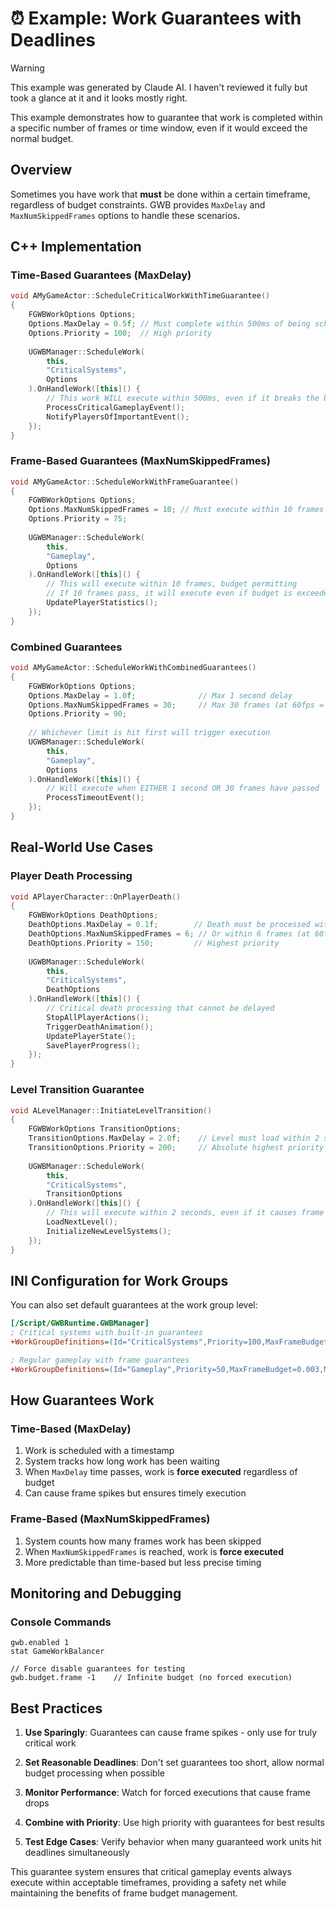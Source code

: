 # ⏰ Example: Work Guarantees with Deadlines

> [!WARNING]
> This example was generated by Claude AI. I haven't reviewed it fully but took a glance at it and it looks mostly right.

This example demonstrates how to guarantee that work is completed within a specific number of frames or time window, even if it would exceed the normal budget.

## Overview

Sometimes you have work that **must** be done within a certain timeframe, regardless of budget constraints. GWB provides `MaxDelay` and `MaxNumSkippedFrames` options to handle these scenarios.

## C++ Implementation

### Time-Based Guarantees (MaxDelay)

```cpp
void AMyGameActor::ScheduleCriticalWorkWithTimeGuarantee()
{
    FGWBWorkOptions Options;
    Options.MaxDelay = 0.5f; // Must complete within 500ms of being scheduled
    Options.Priority = 100;  // High priority
    
    UGWBManager::ScheduleWork(
        this,
        "CriticalSystems",
        Options
    ).OnHandleWork([this]() {
        // This work WILL execute within 500ms, even if it breaks the budget
        ProcessCriticalGameplayEvent();
        NotifyPlayersOfImportantEvent();
    });
}
```

### Frame-Based Guarantees (MaxNumSkippedFrames)

```cpp
void AMyGameActor::ScheduleWorkWithFrameGuarantee()
{
    FGWBWorkOptions Options;
    Options.MaxNumSkippedFrames = 10; // Must execute within 10 frames
    Options.Priority = 75;
    
    UGWBManager::ScheduleWork(
        this,
        "Gameplay", 
        Options
    ).OnHandleWork([this]() {
        // This will execute within 10 frames, budget permitting
        // If 10 frames pass, it will execute even if budget is exceeded
        UpdatePlayerStatistics();
    });
}
```

### Combined Guarantees

```cpp
void AMyGameActor::ScheduleWorkWithCombinedGuarantees()
{
    FGWBWorkOptions Options;
    Options.MaxDelay = 1.0f;              // Max 1 second delay
    Options.MaxNumSkippedFrames = 30;     // Max 30 frames (at 60fps = 500ms)
    Options.Priority = 90;
    
    // Whichever limit is hit first will trigger execution
    UGWBManager::ScheduleWork(
        this,
        "Gameplay",
        Options  
    ).OnHandleWork([this]() {
        // Will execute when EITHER 1 second OR 30 frames have passed
        ProcessTimeoutEvent();
    });
}
```

## Real-World Use Cases

### Player Death Processing

```cpp
void APlayerCharacter::OnPlayerDeath()
{
    FGWBWorkOptions DeathOptions;
    DeathOptions.MaxDelay = 0.1f;        // Death must be processed within 100ms
    DeathOptions.MaxNumSkippedFrames = 6; // Or within 6 frames (at 60fps)
    DeathOptions.Priority = 150;         // Highest priority
    
    UGWBManager::ScheduleWork(
        this,
        "CriticalSystems",
        DeathOptions
    ).OnHandleWork([this]() {
        // Critical death processing that cannot be delayed
        StopAllPlayerActions();
        TriggerDeathAnimation();
        UpdatePlayerState();
        SavePlayerProgress();
    });
}
```

### Level Transition Guarantee

```cpp
void ALevelManager::InitiateLevelTransition()
{
    FGWBWorkOptions TransitionOptions;
    TransitionOptions.MaxDelay = 2.0f;    // Level must load within 2 seconds
    TransitionOptions.Priority = 200;     // Absolute highest priority
    
    UGWBManager::ScheduleWork(
        this,
        "CriticalSystems",
        TransitionOptions
    ).OnHandleWork([this]() {
        // This will execute within 2 seconds, even if it causes frame drops
        LoadNextLevel();
        InitializeNewLevelSystems();
    });
}
```

## INI Configuration for Work Groups

You can also set default guarantees at the work group level:

```ini
[/Script/GWBRuntime.GWBManager]
; Critical systems with built-in guarantees
+WorkGroupDefinitions=(Id="CriticalSystems",Priority=100,MaxFrameBudget=0.002,MaxWorkUnitsPerFrame=5,MaxNumSkippedFrames=5,SkipPriorityDelta=50)

; Regular gameplay with frame guarantees
+WorkGroupDefinitions=(Id="Gameplay",Priority=50,MaxFrameBudget=0.003,MaxWorkUnitsPerFrame=10,MaxNumSkippedFrames=30)
```

## How Guarantees Work

### Time-Based (MaxDelay)
1. Work is scheduled with a timestamp
2. System tracks how long work has been waiting
3. When `MaxDelay` time passes, work is **force executed** regardless of budget
4. Can cause frame spikes but ensures timely execution

### Frame-Based (MaxNumSkippedFrames)  
1. System counts how many frames work has been skipped
2. When `MaxNumSkippedFrames` is reached, work is **force executed**
3. More predictable than time-based but less precise timing

## Monitoring and Debugging

### Console Commands

```console
gwb.enabled 1
stat GameWorkBalancer

// Force disable guarantees for testing
gwb.budget.frame -1    // Infinite budget (no forced execution)
```

## Best Practices

1. **Use Sparingly**: Guarantees can cause frame spikes - only use for truly critical work

2. **Set Reasonable Deadlines**: Don't set guarantees too short, allow normal budget processing when possible

3. **Monitor Performance**: Watch for forced executions that cause frame drops

4. **Combine with Priority**: Use high priority with guarantees for best results  

5. **Test Edge Cases**: Verify behavior when many guaranteed work units hit deadlines simultaneously

This guarantee system ensures that critical gameplay events always execute within acceptable timeframes, providing a safety net while maintaining the benefits of frame budget management.
